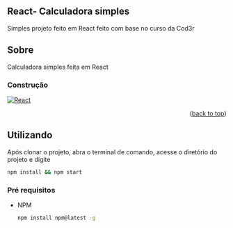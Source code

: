 ## React- Calculadora simples

Simples projeto feito em React feito com base no curso da Cod3r

## Sobre

Calculadora simples feita em React

### Construção

[![React][React.js]][React-url]

<p align="right">(<a href="#readme-top">back to top</a>)</p>


## Utilizando

Após clonar o projeto, abra o terminal de comando, acesse o diretório do projeto e digite
```sh
npm install && npm start
```

### Pré requisitos

* NPM
  ```sh
  npm install npm@latest -g
  ```

[React.js]: https://img.shields.io/badge/React-20232A?style=for-the-badge&logo=react&logoColor=61DAFB
[React-url]: https://reactjs.org/
